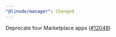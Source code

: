 ```yaml
---
"@linode/manager": Changed
---
```


Deprecate four Marketplace apps ([#12048](https://github.com/linode/manager/pull/12048))
